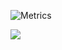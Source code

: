 

![Metrics](https://metrics.lecoq.io/lolincoln?template=classic&isocalendar=1&languages=1&achievements=1&isocalendar.duration=half-year&languages.limit=8&languages.sections=most-used&languages.colors=github&languages.threshold=0%25&languages.indepth=false&languages.analysis.timeout=15&languages.categories=markup%2C%20programming&languages.recent.categories=markup%2C%20programming&languages.recent.load=300&languages.recent.days=14&achievements.threshold=C&achievements.secrets=true&achievements.display=detailed&achievements.limit=0&config.timezone=America%2FCuiaba)

[![](https://user-images.githubusercontent.com/22963968/130322172-4e4996cd-eb3d-4013-9fc2-47e573413310.png)](#)

